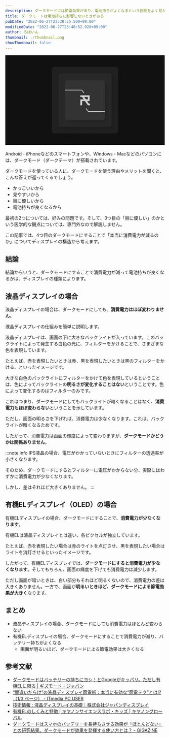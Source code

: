 ```yaml
---
description: ダークモードには節電効果があり、電池持ちがよくなるという説明をよく見かけます。しかし、実際にダークモードには消費電力を減らす効果があるのでしょうか。
title: ダークモードは電池持ちに影響しないときがある
pubDate: "2022-06-27T23:30:35.500+09:00"
modifiedDate: "2022-06-27T23:40:52.920+09:00"
author: ろぼいん
thumbnail: ./thumbnail.png
showThumbnail: false
---
```


![サムネイル画像](./thumbnail.png)

Android・iPhoneなどのスマートフォンや、Windows・Macなどのパソコンには、ダークモード（ダークテーマ）が搭載されています。

ダークモードを使っている人に、ダークモードを使う理由やメリットを聞くと、こんな答えが返ってくるでしょう。

- かっこいいから
- 見やすいから
- 目に優しいから
- 電池持ちが良くなるから

最初の2つについては、好みの問題です。そして、3つ目の「目に優しい」のかという医学的な観点については、専門外なので解説しません。

この記事では、4つ目のダークモードにすることで「本当に消費電力が減るのか」についてディスプレイの構造から考えます。

## 結論

結論からいうと、ダークモードにすることで消費電力が減って電池持ちが良くなるかは、ディスプレイの種類によります。

## 液晶ディスプレイの場合

液晶ディスプレイの場合は、ダークモードにしても、**消費電力はほぼ変わりません**。

液晶ディスプレイの仕組みを簡単に説明します。

液晶ディスプレイは、画面の下に大きなバックライトが入っています。このバックライトによって発生する白色の光に、フィルターをかけることで、さまざまな色を表現しています。

たとえば、赤を表現したいときは赤、黒を表現したいときは黒のフィルターをかける、といったイメージです。

大きな白色のバックライトにフィルターをかけて色を表現しているということは、色によってバックライトの**明るさが変化することはない**ということです。色によって変化するのはフィルターのみです。

これはつまり、ダークモードにしてもバックライトが暗くなることはなく、**消費電力もほぼ変わらない**ということを示しています。

ただし、画面の明るさを下げれば、消費電力は少なくなります。これは、バックライトが暗くなるためです。

したがって、消費電力は画面の輝度によって変わりますが、**ダークモードかどうかは関係ありません**。

:::note info
IPS液晶の場合、電圧がかかっていないときにフィルターの透過率が小さくなります。

そのため、ダークモードにするとフィルターに電圧がかからない分、実際にはわずかに消費電力が少なくなります。

しかし、差はそれほど大きくありません。
:::

## 有機ELディスプレイ（OLED）の場合

有機ELディスプレイの場合、ダークモードにすることで、**消費電力が少なくなります**。

有機ELは液晶ディスプレイとは違い、各ピクセルが独立しています。

たとえば、赤を表現したい場合は赤のライトを点灯させ、黒を表現したい場合はライトを消灯させるといったイメージです。

したがって、有機ELディスプレイでは、**ダークモードにすると消費電力が少なくなります**。そしてもちろん、画面の輝度を下げても消費電力は減少します。

ただし画面が暗いときは、白い部分もそれほど明るくないので、消費電力の差は大きくありません。一方で、画面が**明るいときほど、ダークモードによる節電効果が大きく**なります。

## まとめ

- 液晶ディスプレイの場合、ダークモードにしても消費電力はほとんど変わらない
- 有機ELディスプレイの場合、ダークモードにすることで消費電力が減り、バッテリー持ちがよくなる
  - 画面が明るいほど、ダークモードによる節電効果は大きくなる

## 参考文献

- [ダークモードはバッテリーの持ちにヨシ！とGoogleがキッパリ。ただし有機ELに限る | ギズモード・ジャパン](https://www.gizmodo.jp/2018/11/dark-mode-is-effective-for-power-saving.html)
- [“間違いだらけ”の液晶ディスプレイ節電術：本当に有効な“節電テク”とは!?（1/3 ページ） - ITmedia PC USER](https://www.itmedia.co.jp/pcuser/articles/1105/25/news001.html)
- [技術情報 : 液晶ディスプレイの基礎｜株式会社ジャパンディスプレイ](https://www.j-display.com/technology/lcdbasic.html)
- [有機ELのしくみと特徴 | キヤノンサイエンスラボ・キッズ | キヤノングローバル](https://global.canon/ja/technology/kids/mystery/m_04_12.html)
- [ダークモードはスマホのバッテリーを長持ちさせる効果が「ほとんどない」との研究結果、ダークモードが効果を発揮する使い方とは？ - GIGAZINE](https://gigazine.net/news/20210802-dark-mode-save-phones-battery-life/)
